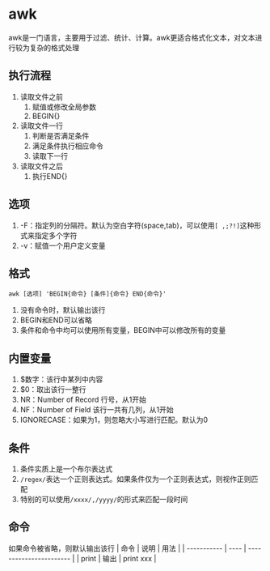# awk
awk是一门语言，主要用于过滤、统计、计算。awk更适合格式化文本，对文本进行较为复杂的格式处理

## 执行流程
1. 读取文件之前
   1. 赋值或修改全局参数
   2. BEGIN{}
2. 读取文件一行
   1. 判断是否满足条件
   2. 满足条件执行相应命令
   3. 读取下一行
3. 读取文件之后
   1. 执行END{}

## 选项
1. -F：指定列的分隔符。默认为空白字符(space,tab)，可以使用`[ ,;?!]`这种形式来指定多个字符
2. -v：赋值一个用户定义变量


## 格式
`awk [选项] 'BEGIN{命令} [条件]{命令} END{命令}'`
1. 没有命令时，默认输出该行
2. BEGIN和END可以省略
3. 条件和命令中均可以使用所有变量，BEGIN中可以修改所有的变量

## 内置变量
1. $数字：该行中某列中内容
2. $0：取出该行一整行
3. NR：Number of Record  行号，从1开始
4. NF：Number of Field   该行一共有几列，从1开始
5. IGNORECASE：如果为1，则忽略大小写进行匹配。默认为0

## 条件
1. 条件实质上是一个布尔表达式
2. `/regex/`表达一个正则表达式。如果条件仅为一个正则表达式，则视作正则匹配
3. 特别的可以使用`/xxxx/,/yyyy/`的形式来匹配一段时间

## 命令
如果命令被省略，则默认输出该行
| 命令        | 说明 | 用法                    |
| ----------- | ---- | ----------------------- |
| print       | 输出 | print xxx               |